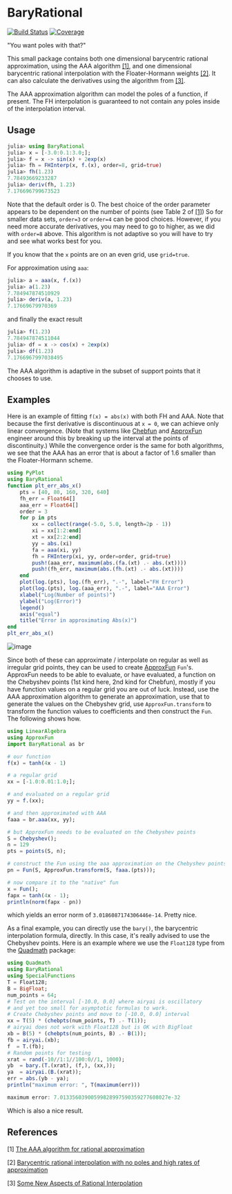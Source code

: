 # BaryRational

[![Build Status](https://github.com/macd/BaryRational.jl/workflows/CI/badge.svg)](https://github.com/macd/BaryRational.jl/actions)
[![Coverage](https://codecov.io/gh/macd/BaryRational.jl/branch/master/graph/badge.svg)](https://codecov.io/gh/macd/BaryRational.jl)

"You want poles with that?"

This small package contains both one dimensional barycentric rational
approximation, using the AAA algorithm [[1]](#ref1), and one dimensional
barycentric rational interpolation with the Floater-Hormann weights
[[2]](#ref2). It can also calculate the derivatives using the algorithm from [[3]](#ref3).

The AAA approximation algorithm can model the poles of a function, if
present. The FH interpolation is guaranteed to not contain any poles 
inside of the interpolation interval.

## Usage

```julia
julia> using BaryRational
julia> x = [-3.0:0.1:3.0;];
julia> f = x -> sin(x) + 2exp(x)
julia> fh = FHInterp(x, f.(x), order=8, grid=true)
julia> fh(1.23)
7.78493669233287
julia> deriv(fh, 1.23)
7.176696799673523
```
    
Note that the default order is 0. The best choice of the order
parameter appears to be dependent on the number of points (see Table 2
of [[1]](#ref1)) So for smaller data sets, `order=3` or `order=4` can be good
choices. However, if you need more accurate derivatives, you may need
to go to higher, as we did with `order=8` above. This algorithm is not
adaptive so you will have to try and see what works best for you.

If you know that the `x` points are on an even grid, use `grid=true`.

For approximation using `aaa`:

```julia
julia> a = aaa(x, f.(x))
julia> a(1.23)
7.784947874510929
julia> deriv(a, 1.23)
7.17669679970369
```
    
and finally the exact result

```julia
julia> f(1.23)
7.784947874511044
julia> df = x -> cos(x) + 2exp(x)
julia> df(1.23)
7.1766967997038495
```
    
The AAA algorithm is adaptive in the subset of support points that it
chooses to use.

## Examples

Here is an example of fitting `f(x) = abs(x)` with both FH and AAA. Note
that because the first derivative is discontinuous at `x = 0`, we can
achieve only linear convergence. (Note that systems like [Chebfun](https://www.chebfun.org/) and
[ApproxFun](https://github.com/JuliaApproximation/ApproxFun.jl) engineer around this by breaking up the interval at the
points of discontinuity.)  While the convergence order is the same for
both algorithms, we see that the AAA has an error that is about a factor
of 1.6 smaller than the Floater-Hormann scheme.

```julia
using PyPlot
using BaryRational
function plt_err_abs_x()
    pts = [40, 80, 160, 320, 640]
    fh_err = Float64[]
    aaa_err = Float64[]
    order = 3
    for p in pts
        xx = collect(range(-5.0, 5.0, length=2p - 1))
        xi = xx[1:2:end]
        xt = xx[2:2:end]
        yy = abs.(xi)
        fa = aaa(xi, yy)
        fh = FHInterp(xi, yy, order=order, grid=true)
        push!(aaa_err, maximum(abs.(fa.(xt) .- abs.(xt))))
        push!(fh_err, maximum(abs.(fh.(xt) .- abs.(xt))))
    end
    plot(log.(pts), log.(fh_err), ".-", label="FH Error")
    plot(log.(pts), log.(aaa_err), ".-", label="AAA Error")
    xlabel("Log(Number of points)")
    ylabel("Log(Error)")
    legend()
    axis("equal")
    title("Error in approximating Abs(x)")
end
plt_err_abs_x()
```

![image](images/abs_x_error.png)

Since both of these can approximate / interpolate on regular as well as irregular grid
points, they can be used to create [ApproxFun](https://github.com/JuliaApproximation/ApproxFun.jl) `Fun`'s. ApproxFun needs to be able to evaluate,
or have evaluated, a function on the Chebyshev points (1st kind here, 2nd kind for Chebfun),
mostly if you have function values on a regular grid you are out of luck. Instead, use the
AAA approximation algorithm to generate an approximation, use that to generate the values on
the Chebyshev grid, use `ApproxFun.transform` to transform the function values to coefficients
and then construct the `Fun`. The following shows how.

```julia
using LinearAlgebra
using ApproxFun
import BaryRational as br

# our function
f(x) = tanh(4x - 1)

# a regular grid
xx = [-1.0:0.01:1.0;];

# and evaluated on a regular grid
yy = f.(xx);

# and then approximated with AAA
faaa = br.aaa(xx, yy);

# but ApproxFun needs to be evaluated on the Chebyshev points
S = Chebyshev();
n = 129
pts = points(S, n);

# construct the Fun using the aaa approximation on the Chebyshev points
pn = Fun(S, ApproxFun.transform(S, faaa.(pts)));

# now compare it to the "native" fun
x = Fun();
fapx = tanh(4x - 1);
println(norm(fapx - pn))
```

which yields an error norm of `3.0186087174306446e-14`. Pretty nice.

As a final example, you can directly use the `bary()`, the barycentric 
interpolation formula, directly. In this case, it's really advised to use the
Chebyshev points. Here is an example where we use the `Float128` type from the
[Quadmath](https://github.com/JuliaMath/Quadmath.jl) package:

```julia
using Quadmath
using BaryRational
using SpecialFunctions
T = Float128;
B = BigFloat;
num_points = 64;
# Test on the interval [-10.0, 0.0] where airyai is oscillatory
# and yet too small for asymptotic formulas to work.
# Create Chebyshev points and move to [-10.0, 0.0] interval
xx = T(5) * (chebpts(num_points, T) .- T(1));
# airyai does not work with Float128 but is OK with BigFloat
xb = B(5) * (chebpts(num_points, B) .- B(1));
fb = airyai.(xb);
f  = T.(fb);
# Random points for testing
xrat = rand(-10//1:1//100:0//1, 1000);
yb  = bary.(T.(xrat), (f,), (xx,));
ya  = airyai.(B.(xrat));
err = abs.(yb - ya);
println("maximum error: ", T(maximum(err)))

maximum error: 7.01335603900599828997590359277608027e-32
```

Which is also a nice result.

## References

<a name="ref1"></a>[1] [The AAA algorithm for rational approximation](http://arxiv.org/abs/1612.00337)

<a name="ref2"></a>[2] [Barycentric rational interpolation with no poles and high rates of approximation](https://citeseerx.ist.psu.edu/viewdoc/download?doi=10.1.1.475.3902&rep=rep1&type=pdf)

<a name="ref3"></a>[3] [Some New Aspects of Rational Interpolation](https://www.ams.org/journals/mcom/1986-47-175/S0025-5718-1986-0842136-8/S0025-5718-1986-0842136-8.pdf)
